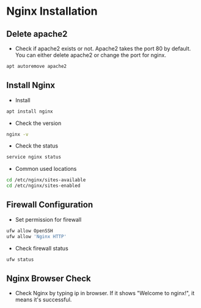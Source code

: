 # Nginx Installation

## Delete apache2
- Check if apache2 exists or not. Apache2 takes the port 80 by default. You can either delete apache2 or change the port for nginx.
``` bash
apt autoremove apache2
```

## Install Nginx
- Install
``` bash
apt install nginx
```

- Check the version
``` bash
nginx -v
```

- Check the status
``` bash
service nginx status
```

- Common used locations
``` bash
cd /etc/nginx/sites-available
cd /etc/nginx/sites-enabled
```

## Firewall Configuration
- Set permission for firewall
``` bash
ufw allow OpenSSH
ufw allow 'Nginx HTTP'
```

- Check firewall status
``` bash
ufw status
```

## Nginx Browser Check
- Check Nginx by typing ip in browser. If it shows "Welcome to nginx!", it means it's successful.


